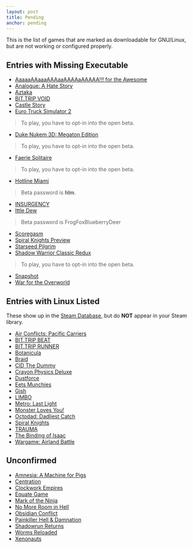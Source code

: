 ```yaml
---
layout: post
title: Pending
anchor: pending
---
```


This is the list of games that are marked as downloadable for GNU/Linux, but are not working or configured properly.

Entries with Missing Executable
-------------------------------

- [AaaaaAAaaaAAAaaAAAAaAAAAA!!! for the Awesome](http://store.steampowered.com/app/15560/)
- [Analogue: A Hate Story](http://store.steampowered.com/app/209370/)
- [Aztaka](http://store.steampowered.com/app/37100/)
- [BIT.TRIP VOID](http://store.steampowered.com/app/205070/)
- [Castle Story](http://store.steampowered.com/app/227860/)
- [Euro Truck Simulator 2](http://store.steampowered.com/app/227300/)
> To play, you have to opt-in into the open beta.

- [Duke Nukem 3D: Megaton Edition](http://store.steampowered.com/app/225140/)
> To play, you have to opt-in into the open beta.

- [Faerie Solitaire](http://store.steampowered.com/app/38600/)
> To play, you have to opt-in into the open beta.

- [Hotline Miami](http://store.steampowered.com/app/219150/)
> Beta password is **hlm**.

- [INSURGENCY](http://store.steampowered.com/app/222880/)
- [Ittle Dew](http://store.steampowered.com/app/241320/)
> Beta password is FrogFoxBlueberryDeer

- [Scoregasm](http://store.steampowered.com/app/202410/)
- [Spiral Knights Preview](http://store.steampowered.com/app/99920/)
- [Starseed Pilgrim](http://store.steampowered.com/app/230980/)
- [Shadow Warrior Classic Redux](http://store.steampowered.com/app/225160/)
> To play, you have to opt-in into the open beta.

- [Snapshot](http://store.steampowered.com/app/204220/)
- [War for the Overworld](http://store.steampowered.com/app/230190/)

Entries with Linux Listed
------------------------------

These show up in the [Steam Database](http://steamdb.info/linux/), but do **NOT** appear in your Steam library.

- [Air Conflicts: Pacific Carriers](http://store.steampowered.com/app/214910/)
- [BIT.TRIP BEAT](http://store.steampowered.com/app/63700/)
- [BIT.TRIP RUNNER](http://store.steampowered.com/app/63710/)
- [Botanicula](http://store.steampowered.com/app/207690/)
- [Braid](http://store.steampowered.com/app/26800/)
- [CID The Dummy](http://store.steampowered.com/app/45900/)
- [Crayon Physics Deluxe](http://store.steampowered.com/app/26900/)
- [Dustforce](http://store.steampowered.com/app/65300/)
- [Eets Munchies](http://store.steampowered.com/app/214550/)
- [Gish](http://store.steampowered.com/app/9500/)
- [LIMBO](http://store.steampowered.com/app/48000/)
- [Metro: Last Light](http://store.steampowered.com/app/43160/)
- [Monster Loves You!](http://store.steampowered.com/app/226740/)
- [Octodad: Dadliest Catch](http://store.steampowered.com/app/224480/)
- [Spiral Knights](http://store.steampowered.com/app/99900/)
- [TRAUMA](http://store.steampowered.com/app/98100/)
- [The Binding of Isaac](http://store.steampowered.com/app/113200/)
- [Wargame: Airland Battle](http://store.steampowered.com/app/222750/)

Unconfirmed
-----------

- [Amnesia: A Machine for Pigs](http://store.steampowered.com/app/239200/)
- [Centration](http://store.steampowered.com/app/243300/)
- [Clockwork Empires](http://store.steampowered.com/app/224740/)
- [Equate Game](http://store.steampowered.com/app/224880/)
- [Mark of the Ninja](http://store.steampowered.com/app/214560/)
- [No More Room in Hell](http://store.steampowered.com/app/224260/)
- [Obsidian Conflict](http://store.steampowered.com/app/17750/)
- [Painkiller Hell & Damnation](http://store.steampowered.com/app/214870/)
- [Shadowrun Returns](http://store.steampowered.com/app/234650/)
- [Worms Reloaded](http://store.steampowered.com/app/22600/)
- [Xenonauts](http://store.steampowered.com/app/223830/)
